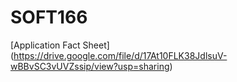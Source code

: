 # SOFT166
[Application Fact Sheet] (https://drive.google.com/file/d/17At10FLK38JdlsuV-wBBvSC3vUVZssip/view?usp=sharing)
